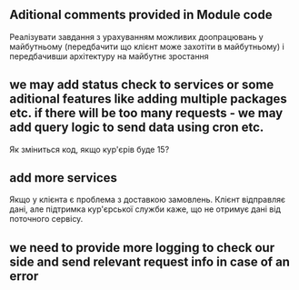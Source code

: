 
## Aditional comments provided in Module code



Реалізувати завдання з урахуванням можливих доопрацювань у майбутньому (передбачити що клієнт може захотіти в майбутньому) і передбачивши архітектуру на майбутнє зростання
## we may add status check to services or some aditional features like adding multiple packages etc. if there will be too many requests - we may add query logic to send data using cron etc.

Як зміниться код, якщо кур'єрів буде 15?
## add more services



Якщо у клієнта є проблема з доставкою замовлень. Клієнт відправляє дані, але підтримка кур'єрської служби каже, що не отримує дані від поточного сервісу.
## we need to provide  more logging to check our side and send relevant request info in case of an error







